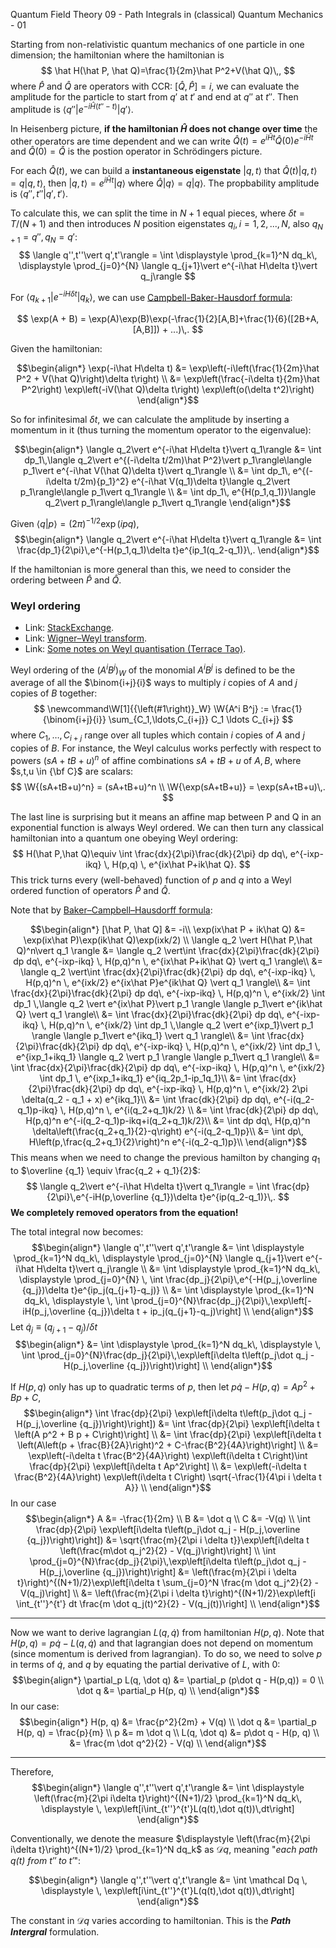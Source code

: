 Quantum Field Theory 09 - Path Integrals in (classical) Quantum Mechanics - 01

Starting from non-relativistic quantum mechanics of one particle in one dimension; the hamiltonian where the hamiltonian is
$$
\hat H(\hat P, \hat Q)=\frac{1}{2m}\hat P^2+V(\hat Q)\,,
$$
where $\hat P$ and $\hat Q$ are operators with CCR: $[\hat Q, \hat P] = i$, we can evaluate the amplitude for the particle to start from $q'$ at $t'$ and end at $q''$ at $t''$. Then amplitude is $\langle q''\vert e^{-i\hat H(t''-t)}\vert q'\rangle$.

In Heisenberg picture, **if the hamiltonian $\hat H$ does not change over time** the other operators are time dependent and we can write $\hat Q(t) = e^{i\hat Ht}\hat Q(0) e^{-i\hat Ht}$ and $\hat Q(0) = \hat Q$ is the postion operator in Schrödingers picture.

For each $\hat Q(t)$, we can build a **instantaneous eigenstate** $\vert q, t\rangle$ that $\hat Q(t)\vert q, t\rangle = q \vert q, t\rangle$, then $\vert q,t\rangle = e^{i\hat Ht}\vert q\rangle$ where $\hat Q\vert q \rangle = q \vert q \rangle$. The propbability amplitude is $\langle q'',t''\vert q',t'\rangle$.

To calculate this, we can split the time in $N+1$ equal pieces, where $\delta t = T/(N+1)$ and then introduces $N$ position eigenstates $q_i,\,i=1,2,...,N$, also $q_{N+1}=q'', q_N=q'$:
$$
\langle q'',t''\vert q',t'\rangle = \int \displaystyle \prod_{k=1}^N dq_k\, \displaystyle \prod_{j=0}^{N} \langle q_{j+1}\vert e^{-i\hat H\delta t}\vert q_j\rangle
$$

For $\langle q_{k+1}\vert e^{-iH\delta t}\vert q_k\rangle$, we can use [Campbell-Baker-Hausdorf formula](https://en.wikipedia.org/wiki/Baker%E2%80%93Campbell%E2%80%93Hausdorff_formula):

$$
\exp(A + B) = \exp(A)\exp(B)\exp(-\frac{1}{2}[A,B]+\frac{1}{6}([2B+A,[A,B]]) + ...)\,.
$$

Given the hamiltonian:

$$\begin{align*}
\exp(-i\hat H\delta t) &= \exp\left(-i\left(\frac{1}{2m}\hat P^2 + V(\hat Q)\right)\delta t\right) \\
&= \exp\left(\frac{-i\delta t}{2m}\hat P^2\right)
\exp\left(-iV(\hat Q)\delta t\right)
\exp\left(o(\delta t^2)\right)
\end{align*}$$

So for infinitesimal $\delta t$, we can calculate the amplitude by inserting a momentum in it (thus turning the momentum operator to the eigenvalue):

$$\begin{align*}
\langle q_2\vert e^{-i\hat H\delta t}\vert q_1\rangle
&= \int dp_1\,\langle q_2\vert e^{(-i\delta t/2m)\hat P^2}\vert p_1\rangle\langle p_1\vert e^{-i\hat V(\hat Q)\delta t}\vert q_1\rangle \\
&= \int dp_1\, e^{(-i\delta t/2m){p_1}^2} e^{-i\hat V(q_1)\delta t}\langle q_2\vert p_1\rangle\langle p_1\vert q_1\rangle \\
&= \int dp_1\, e^{H(p_1,q_1)}\langle q_2\vert p_1\rangle\langle p_1\vert q_1\rangle
\end{align*}$$

Given $\langle q\vert p\rangle = (2\pi)^{-1/2}\exp(ipq)$,
$$\begin{align*}
\langle q_2\vert e^{-i\hat H\delta t}\vert q_1\rangle &=
\int \frac{dp_1}{2\pi}\,e^{-H(p_1,q_1)\delta t}e^{ip_1(q_2-q_1)}\,.
\end{align*}$$

If the hamiltonian is more general than this, we need to consider the ordering between $\hat P$ and $\hat Q$.

### Weyl ordering
* Link: [StackExchange](http://physics.stackexchange.com/questions/57299/weyl-ordering-rule).
* Link: [Wigner–Weyl transform](https://en.wikipedia.org/wiki/Wigner%E2%80%93Weyl_transform).
* Link: [Some notes on Weyl quantisation (Terrace Tao)](https://terrytao.wordpress.com/2012/10/07/some-notes-on-weyl-quantisation/).

Weyl ordering of the $(A^i B^j)_W$ of the monomial $A^iB^j$ is defined to be the average of all the $\binom{i+j}{i}$ ways to multiply $i$ copies of $A$ and $j$ copies of $B$ together:
$$
\newcommand\W[1]{{\left(#1\right)}_W}
\W{A^i B^j} := \frac{1}{\binom{i+j}{i}} \sum_{C_1,\ldots,C_{i+j}} C_1 \ldots C_{i+j}
$$
where $C_1,\ldots,C_{i+j}$ range over all tuples which contain $i$ copies of $A$ and $j$ copies of $B$. For instance, the Weyl calculus works perfectly with respect to powers $(sA+tB+u)^n$ of affine combinations $sA+tB+u$ of $A,B$, where $s,t,u \in {\bf C}$ are scalars:
$$
\W{(sA+tB+u)^n} = (sA+tB+u)^n \\
\W{\exp(sA+tB+u)} = \exp(sA+tB+u)\,.
$$

The last line is surprising but it means an affine map between P and Q in an exponential function is always Weyl ordered. We can then turn any classical hamiltonian into a quantum one obeying Weyl ordering:
$$
H(\hat P,\hat Q)\equiv \int \frac{dx}{2\pi}\frac{dk}{2\pi} dp dq\, e^{-ixp-ikq} \, H(p,q) \, e^{ix\hat P+ik\hat Q}.
$$
This trick turns every (well-behaved) function of $p$ and $q$ into a Weyl ordered function of operators $\hat P$ and $\hat Q$.

Note that by [Baker–Campbell–Hausdorff formula](https://en.wikipedia.org/wiki/Baker%E2%80%93Campbell%E2%80%93Hausdorff_formula#The_Hadamard_lemma):

$$\begin{align*}
[\hat P, \hat Q] &= -i\\
\exp(ix\hat P + ik\hat Q) &= \exp(ix\hat P)\exp(ik\hat Q)\exp(ixk/2) \\
\langle q_2 \vert H(\hat P,\hat Q)^n\vert q_1 \rangle
&= \langle q_2 \vert\int \frac{dx}{2\pi}\frac{dk}{2\pi} dp dq\, e^{-ixp-ikq} \, H(p,q)^n \, e^{ix\hat P+ik\hat Q} \vert q_1 \rangle\\
&= \langle q_2 \vert\int \frac{dx}{2\pi}\frac{dk}{2\pi} dp dq\, e^{-ixp-ikq} \, H(p,q)^n \, e^{ixk/2} e^{ix\hat P}e^{ik\hat Q} \vert q_1 \rangle\\
&= \int \frac{dx}{2\pi}\frac{dk}{2\pi} dp dq\, e^{-ixp-ikq} \, H(p,q)^n \, e^{ixk/2} \int dp_1 \,\langle q_2 \vert e^{ix\hat P}\vert p_1 \rangle \langle p_1\vert e^{ik\hat Q} \vert q_1 \rangle\\
&= \int \frac{dx}{2\pi}\frac{dk}{2\pi} dp dq\, e^{-ixp-ikq} \, H(p,q)^n \, e^{ixk/2} \int dp_1 \,\langle q_2 \vert e^{ixp_1}\vert p_1 \rangle \langle p_1\vert e^{ikq_1} \vert q_1 \rangle\\
&= \int \frac{dx}{2\pi}\frac{dk}{2\pi} dp dq\, e^{-ixp-ikq} \, H(p,q)^n \, e^{ixk/2} \int dp_1 \, e^{ixp_1+ikq_1} \langle q_2 \vert p_1 \rangle \langle p_1\vert q_1 \rangle\\
&= \int \frac{dx}{2\pi}\frac{dk}{2\pi} dp dq\, e^{-ixp-ikq} \, H(p,q)^n \, e^{ixk/2} \int dp_1 \, e^{ixp_1+ikq_1} e^{iq_2p_1-ip_1q_1}\\
&= \int \frac{dx}{2\pi}\frac{dk}{2\pi} dp dq\, e^{-ixp-ikq} \, H(p,q)^n \, e^{ixk/2} 2\pi \delta(q_2 - q_1 + x) e^{ikq_1}\\
&= \int \frac{dk}{2\pi} dp dq\, e^{-i(q_2-q_1)p-ikq} \, H(p,q)^n \, e^{i(q_2+q_1)k/2} \\
&= \int \frac{dk}{2\pi} dp dq\, H(p,q)^n e^{-i(q_2-q_1)p-ikq+i(q_2+q_1)k/2}\\
&= \int dp dq\, H(p,q)^n \delta\left(\frac{q_2+q_1}{2}-q\right) e^{-i(q_2-q_1)p}\\
&= \int dp\, H\left(p,\frac{q_2+q_1}{2}\right)^n e^{-i(q_2-q_1)p}\\
\end{align*}$$
This means when we need to change the previous hamilton by changing $q_1$ to $\overline {q_1} \equiv \frac{q_2 + q_1}{2}$:
$$
\langle q_2\vert e^{-i\hat H\delta t}\vert q_1\rangle =
\int \frac{dp}{2\pi}\,e^{-iH(p,\overline {q_1})\delta t}e^{ip(q_2-q_1)}\,.
$$
**We completely removed operators from the equation!**

The total integral now becomes:
$$\begin{align*}
\langle q'',t''\vert q',t'\rangle
&= \int \displaystyle \prod_{k=1}^N dq_k\, \displaystyle \prod_{j=0}^{N} \langle q_{j+1}\vert e^{-i\hat H\delta t}\vert q_j\rangle \\
&= \int \displaystyle \prod_{k=1}^N dq_k\, \displaystyle \prod_{j=0}^{N} \,
   \int \frac{dp_j}{2\pi}\,e^{-H(p_j,\overline {q_j})\delta t}e^{ip_j(q_{j+1}-q_j)} \\
&= \int \displaystyle \prod_{k=1}^N dq_k\, \displaystyle \,
   \int \prod_{j=0}^{N}\frac{dp_j}{2\pi}\,\exp\left[-iH(p_j,\overline {q_j})\delta t + ip_j(q_{j+1}-q_j)\right] \\
\end{align*}$$
Let $\dot q_j \equiv (q_{j+1}-q_j) / \delta t$
$$\begin{align*}
&= \int \displaystyle \prod_{k=1}^N dq_k\, \displaystyle \,
   \int \prod_{j=0}^{N}\frac{dp_j}{2\pi}\,\exp\left[i\delta t\left(p_j\dot q_j - H(p_j,\overline {q_j})\right)\right] \\
\end{align*}$$

If $H(p, q)$ only has up to quadratic terms of $p$, then let $p\dot q - H(p, q) = A p^2 + B p + C$,
$$\begin{align*}
\int \frac{dp}{2\pi} \exp\left[i\delta t\left(p_j\dot q_j - H(p_j,\overline {q_j})\right)\right])
&= \int \frac{dp}{2\pi} \exp\left[i\delta t \left(A p^2 + B p + C\right)\right] \\
&= \int \frac{dp}{2\pi} \exp\left[i\delta t \left(A\left(p + \frac{B}{2A}\right)^2 + C-\frac{B^2}{4A}\right)\right] \\
&= \exp\left(-i\delta t \frac{B^2}{4A}\right) \exp\left(i\delta t C\right)\int \frac{dp}{2\pi} \exp\left[i\delta t Ap^2\right] \\
&= \exp\left(-i\delta t \frac{B^2}{4A}\right) \exp\left(i\delta t C\right)
   \sqrt{-\frac{1}{4\pi i \delta t A}} \\
\end{align*}$$
In our case
$$\begin{align*}
A &= -\frac{1}{2m} \\
B &= \dot q \\
C &= -V(q) \\
\int \frac{dp}{2\pi} \exp\left[i\delta t\left(p_j\dot q_j - H(p_j,\overline {q_j})\right)\right])
&= \sqrt{\frac{m}{2\pi i \delta t}}\exp\left[i\delta t \left(\frac{m\dot q_j^2}{2} - V(q_j)\right)\right] \\
\int \prod_{j=0}^{N}\frac{dp_j}{2\pi}\,\exp\left[i\delta t\left(p_j\dot q_j - H(p_j,\overline {q_j})\right)\right]
&= \left(\frac{m}{2\pi i \delta t}\right)^{(N+1)/2}\exp\left[i\delta t \sum_{j=0}^N \frac{m \dot q_j^2}{2} - V(q_j)\right] \\
&= \left(\frac{m}{2\pi i \delta t}\right)^{(N+1)/2}\exp\left[i \int_{t''}^{t'} dt \frac{m \dot q_j(t)^2}{2} - V(q_j(t))\right] \\
\end{align*}$$

---

Now we want to derive lagrangian $L(q, \dot q)$ from hamiltonian $H(p, q)$. Note that $H(p, q) = p\dot q - L(q, \dot q)$ and that lagrangian does not depend on momentum (since momentum is derived from lagrangian). To do so, we need to solve $p$ in terms of $\dot q$, and $q$ by equating the partial derivative of $L$, with $0$:
$$\begin{align*}
\partial_p L(q, \dot q) &= \partial_p (p\dot q - H(p,q)) = 0 \\
\dot q &= \partial_p H(p, q) \\
\end{align*}$$
In our case:
$$\begin{align*}
H(p, q) &= \frac{p^2}{2m} + V(q) \\
\dot q &= \partial_p H(p, q) = \frac{p}{m} \\
p &= m \dot q \\
L(q, \dot q) &= p\dot q - H(p, q) \\
 &= \frac{m \dot q^2}{2} - V(q) \\
\end{align*}$$

---

Therefore,
$$\begin{align*}
\langle q'',t''\vert q',t'\rangle &= \int \displaystyle \left(\frac{m}{2\pi i\delta t}\right)^{(N+1)/2} \prod_{k=1}^N dq_k\, \displaystyle \,
\exp\left[i\int_{t''}^{t'}L(q(t),\dot q(t))\,dt\right]
\end{align*}$$

Conventionally, we denote the measure $\displaystyle \left(\frac{m}{2\pi i\delta t}\right)^{(N+1)/2} \prod_{k=1}^N dq_k$ as $\mathcal D q$, meaning "_each path $q(t)$ from $t''$ to $t'$_":

$$\begin{align*}
\langle q'',t''\vert q',t'\rangle &= \int \mathcal Dq \, \displaystyle \,
\exp\left[i\int_{t''}^{t'}L(q(t),\dot q(t))\,dt\right]
\end{align*}$$

The constant in $\mathcal Dq$ varies according to hamiltonian. This is the ***Path Intergral*** formulation.

